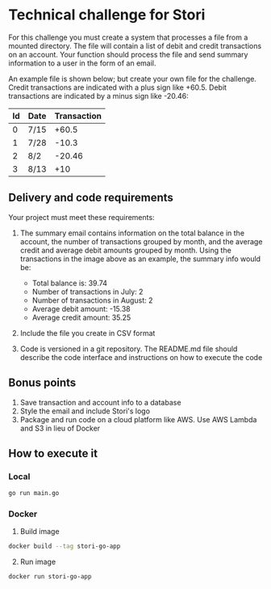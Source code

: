 # Technical challenge for Stori

For this challenge you must create a system that processes a file from a mounted directory. The file will contain a list of debit and credit transactions on an account. Your function should process the file and send summary information to a user in the form of an email.

An example file is shown below; but create your own file for the challenge. Credit transactions are indicated with a plus sign like +60.5. Debit transactions are indicated by a minus sign like -20.46:

| Id | Date | Transaction |
| -- | ---- | ----------- |
| 0  | 7/15 | +60.5  |
| 1  | 7/28 | -10.3  |
| 2  | 8/2  | -20.46 |
| 3  | 8/13 | +10    |

## Delivery and code requirements

Your project must meet these requirements:

1. The summary email contains information on the total balance in the account, the number of transactions grouped by month, and the average credit and average debit amounts grouped by month. Using the transactions in the image above as an example, the summary info would be:
    - Total balance is: 39.74
    - Number of transactions in July: 2
    - Number of transactions in August: 2
    - Average debit amount: -15.38
    - Average credit amount: 35.25

2. Include the file you create in CSV format

3. Code is versioned in a git repository. The README.md file should describe the code interface and instructions on how to execute the code

## Bonus points

1. Save transaction and account info to a database
2. Style the email and include Stori's logo
3. Package and run code on a cloud platform like AWS. Use AWS Lambda and S3 in lieu of Docker

## How to execute it

### Local

```bash
go run main.go
```

### Docker

1. Build image

```bash
docker build --tag stori-go-app
```

2. Run image

```bash
docker run stori-go-app
```
